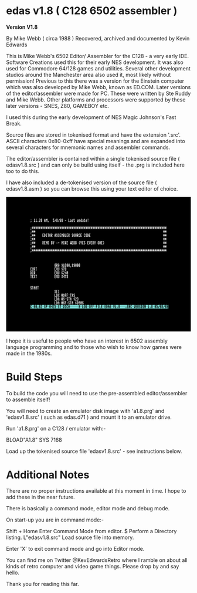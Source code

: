 # edas v1.8 ( C128 6502 assembler )

**Version V1.8**

By Mike Webb ( circa 1988 )
Recovered, archived and documented by Kevin Edwards

This is Mike Webb's 6502 Editor/ Assembler for the C128 - a very early IDE. Software Creations used this for their early NES development. It was also used for Commodore 64/128 games and utilities. Several other development studios around the Manchester area also used it, most likely without permission! Previous to this there was a version for the Einstein computer which was also developed by Mike Webb, known as ED.COM. Later versions of the editor/assembler were made for PC. These were written by Ste Ruddy and Mike Webb. Other platforms and processors were supported by these later versions - SNES, Z80, GAMEBOY etc.

I used this during the early development of NES Magic Johnson's Fast Break.

Source files are stored in tokenised format and have the extension '.src'. ASCII characters 0x80-0xff have special meanings and are expanded into several characters for mnemonic names and assembler commands.

The editor/assembler is contained within a single tokenised source file ( edasv1.8.src ) and can only be build using itself - the .prg is included here too to do this.

I have also included a de-tokenised version of the source file ( edasv1.8.asm ) so you can browse this using your text editor of choice.

![Screenshot](screenshot.PNG)


I hope it is useful to people who have an interest in 6502 assembly language programming and to those who wish to know how games were made in the 1980s.


# Build Steps

To build the code you will need to use the pre-assembled editor/assembler to assemble itself!

You will need to create an emulator disk image with 'a1.8.prg' and 'edasv1.8.src' ( such as edas.d71 ) and mount it to an emulator drive.

Run 'a1.8.prg' on a C128 / emulator with:-

BLOAD"A1.8"
SYS 7168

Load up the tokenised source file 'edasv1.8.src' - see instructions below.


# Additional Notes

There are no proper instructions available at this moment in time. I hope to add these in the near future.

There is basically a command mode, editor mode and debug mode.

On start-up you are in command mode:-

Shift + Home          Enter Command Mode from editor.
$                     Perform a Directory listing.
L"edasv1.8.src"       Load source file into memory.

Enter 'X' to exit command mode and go into Editor mode.


You can find me on Twitter @KevEdwardsRetro where I ramble on about all kinds of retro computer and video game things. Please drop by and say hello.

Thank you for reading this far.
